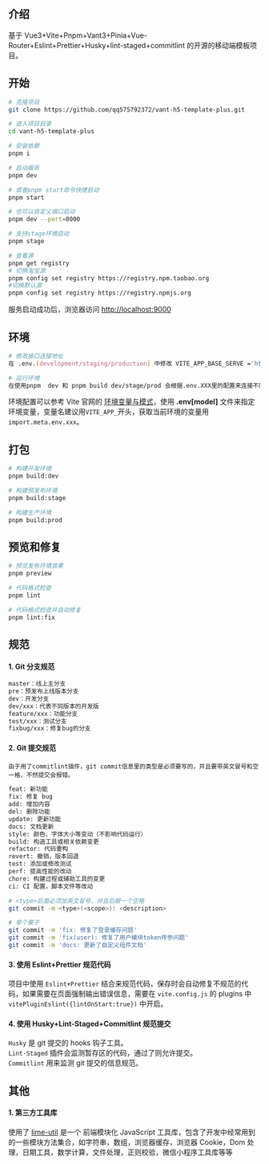 ## 介绍

基于 Vue3+Vite+Pnpm+Vant3+Pinia+Vue-Router+Eslint+Prettier+Husky+lint-staged+commitlint 的开源的移动端模板项目。

## 开始

```bash
# 克隆项目
git clone https://github.com/qq575792372/vant-h5-template-plus.git

# 进入项目目录
cd vant-h5-template-plus

# 安装依赖
pnpm i

# 启动服务
pnpm dev

# 或者pnpm start命令快捷启动
pnpm start

# 也可以自定义端口启动
pnpm dev --port=8000

# 支持stage环境启动
pnpm stage
```

```bash
# 查看源
pnpm get registry
# 切换淘宝源
pnpm config set registry https://registry.npm.taobao.org
#切换默认源
pnpm config set registry https://registry.npmjs.org
```

服务启动成功后，浏览器访问 [http://localhost:9000](http://localhost:9000)

## 环境

```bash
# 修改接口连接地址
在 .env.[development/staging/production] 中修改 VITE_APP_BASE_SERVE ='http://接口地址'

# 运行环境
在使用pnpm  dev 和 pnpm build dev/stage/prod 会根据.env.XXX里的配置来连接不同环境的接口地址
```

环境配置可以参考 Vite 官网的 [环境变量与模式](https://cn.vitejs.dev/guide/env-and-mode.html#env-files)，使用 **.env[model]** 文件来指定环境变量，变量名建议用`VITE_APP_`开头，获取当前环境的变量用 `import.meta.env.xxx`。

## 打包

```bash
# 构建开发环境
pnpm build:dev

# 构建预发布环境
pnpm build:stage

# 构建生产环境
pnpm build:prod
```

## 预览和修复

```bash
# 预览发布环境效果
pnpm preview

# 代码格式检查
pnpm lint

# 代码格式检查并自动修复
pnpm lint:fix
```

## 规范

#### 1. Git 分支规范

```bash
master：线上主分支
pre：预发布上线版本分支
dev：开发分支
dev/xxx：代表不同版本的开发版
feature/xxx：功能分支
test/xxx：测试分支
fixbug/xxx：修复bug的分支
```

#### 2. Git 提交规范

`由于用了commitlint插件，git commit信息里的类型是必须要写的，并且要带英文冒号和空一格，不然提交会报错。`

```bash
feat: 新功能
fix: 修复 bug
add: 增加内容
del: 删除功能
update: 更新功能
docs: 文档更新
style: 颜色、字体大小等变动（不影响代码运行）
build: 构造工具或相关依赖变更
refactor: 代码重构
revert: 撤销，版本回退
test: 添加或修改测试
perf: 提高性能的改动
chore: 构建过程或辅助工具的变更
ci: CI 配置，脚本文件等改动
```

```bash
# <type>后面必须加英文冒号，并且后跟一个空格
git commit -m <type>(<scope>): <description>

# 举个栗子
git commit -m 'fix: 修复了登录缓存问题'
git commit -m 'fix(user): 修复了用户模块token传参问题'
git commit -m 'docs: 更新了自定义组件文档'
```

#### 3. 使用 Eslint+Prettier 规范代码

项目中使用 `Eslint+Prettier` 结合来规范代码，保存时会自动修复不规范的代码，如果需要在页面强制输出错误信息，需要在 `vite.config.js` 的 plugins 中`vitePluginEslint({lintOnStart:true})` 中开启。

#### 4. 使用 Husky+Lint-Staged+Commitlint 规范提交

`Husky` 是 git 提交的 hooks 钩子工具。  
`Lint-Staged` 插件会监测暂存区的代码，通过了则允许提交。  
`Commitlint` 用来监测 git 提交的信息规范。

## 其他

#### 1. 第三方工具库

使用了 [lime-util](https://github.com/qq575792372/lime-util) 是一个 前端模块化 JavaScript 工具库，包含了开发中经常用到的一些模块方法集合，如字符串，数组，浏览器缓存，浏览器 Cookie，Dom 处理，日期工具，数学计算，文件处理，正则校验，微信小程序工具库等等
